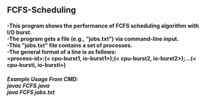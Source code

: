## FCFS-Scheduling
#### -This program shows the performance of FCFS scheduling algorithm with I/O burst.<br/>-The program gets a file (e.g., “jobs.txt”) via command-line input.<br/>-This "jobs.txt" file contains a set of processes.<br/>-The general format of a line is as follows:<br/>\<process-id>:(< cpu-burst1, io-burst1>);(< cpu-burst2, io-burst2>);...(< cpu-bursti, io-bursti>)
##### Example Usage From CMD:<br/>javac FCFS.java<br/>java FCFS jobs.txt
